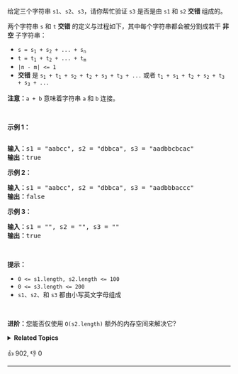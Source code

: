 <p>给定三个字符串&nbsp;<code>s1</code>、<code>s2</code>、<code>s3</code>，请你帮忙验证&nbsp;<code>s3</code>&nbsp;是否是由&nbsp;<code>s1</code>&nbsp;和&nbsp;<code>s2</code><em> </em><strong>交错 </strong>组成的。</p>

<p>两个字符串 <code>s</code> 和 <code>t</code> <strong>交错</strong> 的定义与过程如下，其中每个字符串都会被分割成若干 <strong>非空</strong> 子字符串：</p>

<ul> 
 <li><code>s = s<sub>1</sub> + s<sub>2</sub> + ... + s<sub>n</sub></code></li> 
 <li><code>t = t<sub>1</sub> + t<sub>2</sub> + ... + t<sub>m</sub></code></li> 
 <li><code>|n - m| &lt;= 1</code></li> 
 <li><strong>交错</strong> 是 <code>s<sub>1</sub> + t<sub>1</sub> + s<sub>2</sub> + t<sub>2</sub> + s<sub>3</sub> + t<sub>3</sub> + ...</code> 或者 <code>t<sub>1</sub> + s<sub>1</sub> + t<sub>2</sub> + s<sub>2</sub> + t<sub>3</sub> + s<sub>3</sub> + ...</code></li> 
</ul>

<p><strong>注意：</strong><code>a + b</code> 意味着字符串 <code>a</code> 和 <code>b</code> 连接。</p>

<p>&nbsp;</p>

<p><strong>示例 1：</strong></p> 
<img alt="" src="https://assets.leetcode.com/uploads/2020/09/02/interleave.jpg" /> 
<pre>
<strong>输入：</strong>s1 = "aabcc", s2 = "dbbca", s3 = "aadbbcbcac"
<strong>输出：</strong>true
</pre>

<p><strong>示例 2：</strong></p>

<pre>
<strong>输入：</strong>s1 = "aabcc", s2 = "dbbca", s3 = "aadbbbaccc"
<strong>输出：</strong>false
</pre>

<p><strong>示例 3：</strong></p>

<pre>
<strong>输入：</strong>s1 = "", s2 = "", s3 = ""
<strong>输出：</strong>true
</pre>

<p>&nbsp;</p>

<p><strong>提示：</strong></p>

<ul> 
 <li><code>0 &lt;= s1.length, s2.length &lt;= 100</code></li> 
 <li><code>0 &lt;= s3.length &lt;= 200</code></li> 
 <li><code>s1</code>、<code>s2</code>、和 <code>s3</code> 都由小写英文字母组成</li> 
</ul>

<p>&nbsp;</p>

<p><strong>进阶：</strong>您能否仅使用 <code>O(s2.length)</code> 额外的内存空间来解决它?</p>

<details><summary><strong>Related Topics</strong></summary>字符串 | 动态规划</details><br>

<div>👍 902, 👎 0<span style='float: right;'></span></div>

<div id="labuladong"><hr>

</div>

